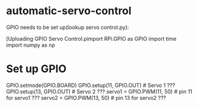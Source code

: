 # automatic-servo-control

GPIO needs to be set up(lookup servo control.py):

[Uploading GPIO Servo Control.pimport RPi.GPIO as GPIO
import time
import numpy as np

# Set up GPIO

GPIO.setmode(GPIO.BOARD)
GPIO.setup(11, GPIO.OUT)    # Servo 1    ???
GPIO.setup(13, GPIO.OUT)    # Servo 2    ???
servo1 = GPIO.PWM(11, 50)    # pin 11 for servo1 ???
servo2 = GPIO.PWM(13, 50)    # pin 13 for servo2 ???


